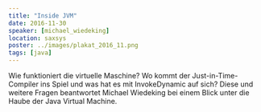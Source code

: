 ```yaml
---
title: "Inside JVM"
date: 2016-11-30
speaker: [michael_wiedeking]
location: saxsys
poster: ../images/plakat_2016_11.png
tags: [java]
---
```


Wie funktioniert die virtuelle Maschine? Wo kommt der Just-in-Time-Compiler ins Spiel und was hat es mit InvokeDynamic
auf sich? Diese und weitere Fragen beantwortet Michael Wiedeking bei einem Blick unter die Haube der Java Virtual
Machine.
